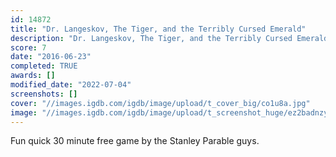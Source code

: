 ```yaml
---
id: 14872
title: "Dr. Langeskov, The Tiger, and the Terribly Cursed Emerald"
description: "Dr. Langeskov, The Tiger, and the Terribly Cursed Emerald - Review"
score: 7
date: "2016-06-23"
completed: TRUE
awards: []
modified_date: "2022-07-04"
screenshots: []
cover: "//images.igdb.com/igdb/image/upload/t_cover_big/co1u8a.jpg"
image: "//images.igdb.com/igdb/image/upload/t_screenshot_huge/ez2badnzyp1f5xxt5acw.jpg"
---
```

Fun quick 30 minute free game by the Stanley Parable guys.